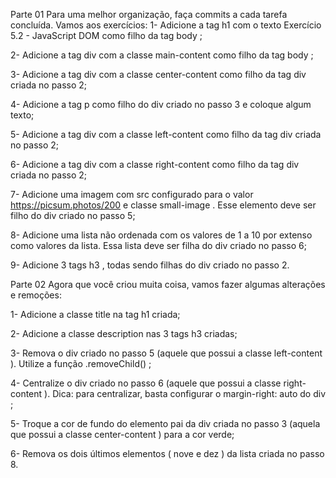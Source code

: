Parte 01
Para uma melhor organização, faça commits a cada tarefa concluída. Vamos aos exercícios:
1- Adicione a tag h1 com o texto Exercício 5.2 - JavaScript DOM como filho da tag body ;

2- Adicione a tag div com a classe main-content como filho da tag body ;

3- Adicione a tag div com a classe center-content como filho da tag div criada no passo 2;

4- Adicione a tag p como filho do div criado no passo 3 e coloque algum texto;

5- Adicione a tag div com a classe left-content como filho da tag div criada no passo 2;

6- Adicione a tag div com a classe right-content como filho da tag div criada no passo 2;

7- Adicione uma imagem com src configurado para o valor https://picsum.photos/200 e classe small-image . Esse elemento deve ser filho do div criado no passo 5;

8- Adicione uma lista não ordenada com os valores de 1 a 10 por extenso como valores da lista. Essa lista deve ser filha do div criado no passo 6;

9- Adicione 3 tags h3 , todas sendo filhas do div criado no passo 2.

Parte 02
Agora que você criou muita coisa, vamos fazer algumas alterações e remoções:

1- Adicione a classe title na tag h1 criada;

2- Adicione a classe description nas 3 tags h3 criadas;

3- Remova o div criado no passo 5 (aquele que possui a classe left-content ). Utilize a função .removeChild() ;

4- Centralize o div criado no passo 6 (aquele que possui a classe right-content ). Dica: para centralizar, basta configurar o margin-right: auto do div ;

5- Troque a cor de fundo do elemento pai da div criada no passo 3 (aquela que possui a classe center-content ) para a cor verde;

6- Remova os dois últimos elementos ( nove e dez ) da lista criada no passo 8.
